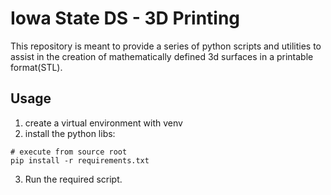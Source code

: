 # Iowa State DS - 3D Printing

This repository is meant to provide a series of python scripts and utilities to assist 
in the creation of mathematically defined 3d surfaces in a printable format(STL).


## Usage
1. create a virtual environment with venv
2. install the python libs:
```
# execute from source root
pip install -r requirements.txt
```
3. Run the required script.
